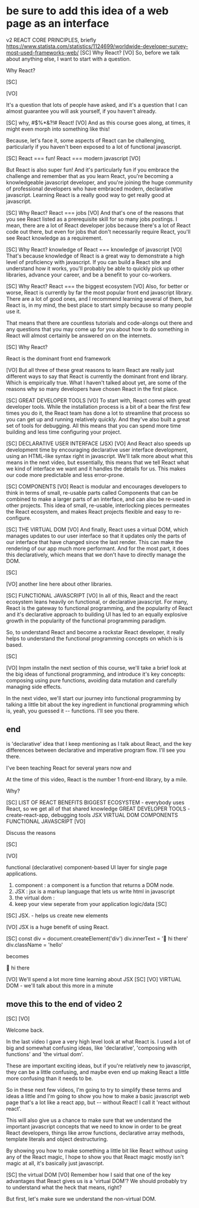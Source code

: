 # be sure to add this idea of a web page as an interface

v2 REACT CORE PRINCIPLES, briefly
https://www.statista.com/statistics/1124699/worldwide-developer-survey-most-used-frameworks-web/
[SC]
Why React?
[VO]
So, before we talk about anything else, I want to start with a question.

Why React?

[SC]

[VO]

It's a question that lots of people have asked, and it's a question that I can almost guarantee you will ask yourself, if you haven't already.

[SC]
why, #$%\*&?!# React!
[VO]
And as this course goes along, at times, it might even morph into something like this!

Because, let's face it, some aspects of React can be challenging, particularly if you haven't been exposed to a lot of functional javascript.

<!-- When that happens, I want you to try to remember the answers to that question that I'm going to give here. -->

[SC]
React === fun!
React === modern javascript
[VO]

But React is also super fun!
And it's particularly fun if you embrace the challenge and remember that as you learn React, you're becoming a knowledgeable javascript developer, and you're joining the huge community of professional developers who have embraced modern, declarative javascript. Learning React is a really good way to get really good at javascript.

[SC]
Why React?
React === jobs
[VO]
And that's one of the reasons that you see React listed as a prerequisite skill for so many jobs postings. I mean, there are a lot of React developer jobs because there's a lot of React code out there, but even for jobs that don't necessarily require React, you'll see React knowledge as a requirement.

[SC]
Why React?
knowledge of React === knowledge of javascript
[VO]
That's because knowledge of React is a great way to demonstrate a high level of proficiency with javascript. If you can build a React site and understand how it works, you'll probably be able to quickly pick up other libraries, advance your career, and be a benefit to your co-workers.

[SC]
Why React?
React === the biggest ecosystem
[VO]
Also, for better or worse, React is currently by far the most popular front end javascript library. There are a lot of good ones, and I recommend learning several of them, but React is, in my mind, the best place to start simply because so many people use it.

That means that there are countless tutorials and code-alongs out there and any questions that you may come up for you about how to do something in React will almost certainly be answered on on the internets.

[SC]
Why React?

React is the dominant front end framework

[VO]
But all three of these great reasons to learn React are really just different ways to say that React is currently the dominant front end library.  Which is empirically true.  What I haven't talked about yet, are some of the reasons why so many developers have chosen React in the first place.

<!-- [SC]
(relatively) easy to learn
[VO]
First of all, it's relatively easy to learn, if you know javascript, html and css.  Now, that doesn't mean that it's a piece of cake, and, as I said in the last video, 'knowing' javascript and understanding the type of javascript that react leans on are not exactly the same thing.  But still, part of the reason that  -->

[SC]
GREAT DEVELOPER TOOLS
[VO]
To start with, React comes with great developer tools. While the installation process is a bit of a bear the first few times you do it, the React team has done a lot to streamline that process so you can get up and running relatively quickly. And they've also built a great set of tools for debugging. All this means that you can spend more time building and less time configuring your project.

[SC]
DECLARATIVE USER INTERFACE (JSX)
[VO]
And React also speeds up development time by encouraging declarative user interface development, using an HTML-like syntax right in javascript. We'll talk more about what this means in the next video, but essentially, this means that we tell React what we kind of interface we want and it handles the details for us. This makes our code more predictable and less error-prone.

[SC]
COMPONENTS
[VO]
React is modular and encourages developers to think in terms of small, re-usable parts called Components that can be combined to make a larger parts of an interface, and can also be re-used in other projects. This idea of small, re-usable, interlocking pieces permeates the React ecosystem, and makes React projects flexible and easy to re-configure.

<!-- [SC]
ONE WAY DATA FLOW
[VO]
Now this next one might not make too much sense until we look at functional programming in the next videos, but....one key advantage that React offers is one way data flow.

In React, data flows through components in a single direction: parent or 'container' components can update their child components, but the children can't update their parents.

And, though you may not immediately see how this would be a good thing....think about howif you have kids, or know anyone who does, I think you can easily see how, again, this makes our code less error-prone. -->

[SC]
THE VIRTUAL DOM
[VO]
And finally, React uses a virtual DOM, which manages updates to our user interface so that it updates only the parts of our interface that have changed since the last render. This can make the rendering of our app much more performant. And for the most part, it does this declaratively, which means that we don't have to directly manage the DOM.

[SC]

[VO]
another line here about other libraries.

[SC]
FUNCTIONAL JAVASCRIPT
[VO]
In all of this, React and the react ecosystem leans heavily on functional, or declarative javascript. For many, React is the gateway to functional programming, and the popularity of React and it's declarative approach to building UI has led to an equally explosive growth in the popularity of the functional programming paradigm.

So, to understand React and become a rockstar React developer, it really helps to understand the functional programming concepts on which is is based.

[SC]

[VO]
Inpm installn the next section of this course, we'll take a brief look at the big ideas of functional programming, and introduce it's key concepts: composing using pure functions, avoiding data mutation and carefully managing side effects.

In the next video, we'll start our journey into functional programming by talking a little bit about the key ingredient in functional programming which is, yeah, you guessed it -- functions. I'll see you there.

## end

is 'declarative' idea that I keep mentioning as I talk about React, and the key differences between declarative and imperative program flow. I'll see you there.

I've been teaching React for several years now and

At the time of this video, React is the number 1 front-end library, by a mile.

Why?

[SC]
LIST OF REACT BENEFITS
BIGGEST ECOSYSTEM - everybody uses React, so we get all of that shared knowledge
GREAT DEVELOPER TOOLS - create-react-app, debugging tools
JSX
VIRTUAL DOM
COMPONENTS
FUNCTIONAL JAVASCRIPT
[VO]

Discuss the reasons

[SC]

[VO]

functional (declarative) component-based UI layer for single page applications.

1. component : a component is a function that returns a DOM node.
2. JSX : jsx is a markup language that lets us write html in javascript
3. the virtual dom :
4. keep your view seperate from your application logic/data
   [SC]

[SC]
JSX. - helps us create new elements

[VO]
JSX is a huge benefit of using React.

[SC]
const div = document.createElement('div')
div.innerText = '👋 hi there'
div.className = 'hello'

becomes

<div className='hello'>👋 hi there</div>

[VO]
We'll spend a lot more time learning about JSX
[SC]
[VO]
VIRTUAL DOM - we'll talk about this more in a minute

## move this to the end of video 2

[SC]
[VO]

Welcome back.

In the last video I gave a very high level look at what React is. I used a lot of big and somewhat confusing ideas, like 'declarative', 'composing with functions' and 'the virtual dom'.

These are important exciting ideas, but if you're relatively new to javascript, they can be a little confusing, and maybe even end up making React a little more confusing than it needs to be.

So in these next few videos, I'm going to try to simplify these terms and ideas a little and I'm going to show you how to make a basic javascript web page that's a lot like a react app, but -- without React! I call it 'react without react'.

This will also give us a chance to make sure that we understand the important javascript concepts that we need to know in order to be great React developers, things like arrow functions, declarative array methods, template literals and object destructuring.

By showing you how to make something a little bit like React without using any of the React magic, I hope to show you that React magic mostly isn't magic at all, it's basically just javascript.

[SC]
the virtual DOM
[VO]
Remember how I said that one of the key advantages that React gives us is a 'virtual DOM'? We should probably try to understand what the heck that means, right?

But first, let's make sure we understand the non-virtual DOM.
